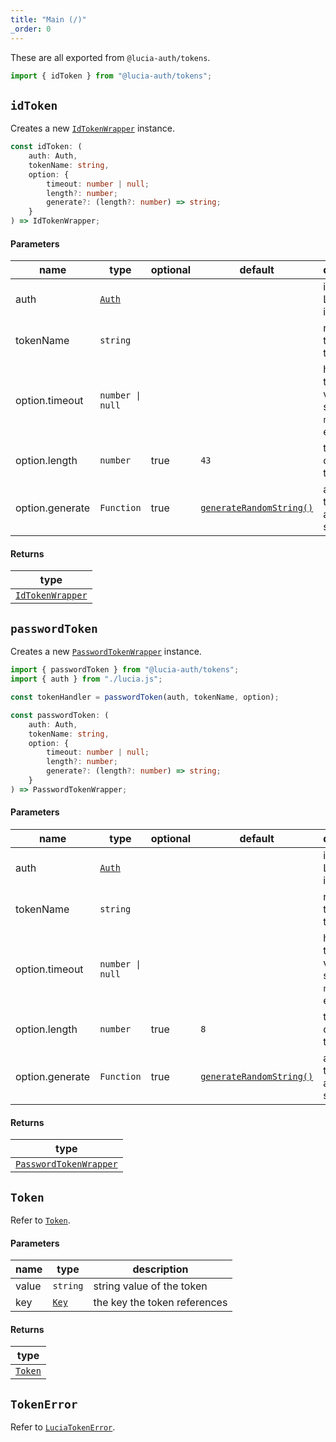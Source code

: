 ```yaml
---
title: "Main (/)"
_order: 0
---
```


These are all exported from `@lucia-auth/tokens`.

```ts
import { idToken } from "@lucia-auth/tokens";
```

## `idToken`

Creates a new [`IdTokenWrapper`](/reference/tokens/idtokenwrapper) instance.

```ts
const idToken: (
	auth: Auth,
	tokenName: string,
	option: {
		timeout: number | null;
		length?: number;
		generate?: (length?: number) => string;
	}
) => IdTokenWrapper;
```

#### Parameters

| name            | type                                 | optional | default                                                                           | description                                                         |
| --------------- | ------------------------------------ | -------- | --------------------------------------------------------------------------------- | ------------------------------------------------------------------- |
| auth            | [`Auth`](/reference/lucia-auth/auth) |          |                                                                                   | initialized Lucia instance                                          |
| tokenName       | `string`                             |          |                                                                                   | name of the token type                                              |
| option.timeout  | `number \| null`                     |          |                                                                                   | how long the key is valid for in seconds - `null` for no expiration |
| option.length   | `number`                             | true     | `43`                                                                              | the length of the token                                             |
| option.generate | `Function`                           | true     | [`generateRandomString()`](/reference/lucia-auth/lucia-auth#generaterandomstring) | a function that returns a random string                             |

#### Returns

| type                                                 |
| ---------------------------------------------------- |
| [`IdTokenWrapper`](/reference/tokens/idtokenwrapper) |

## `passwordToken`

Creates a new [`PasswordTokenWrapper`](/reference/tokens/passwordtokenwrapper) instance.

```ts
import { passwordToken } from "@lucia-auth/tokens";
import { auth } from "./lucia.js";

const tokenHandler = passwordToken(auth, tokenName, option);
```

```ts
const passwordToken: (
	auth: Auth,
	tokenName: string,
	option: {
		timeout: number | null;
		length?: number;
		generate?: (length?: number) => string;
	}
) => PasswordTokenWrapper;
```

#### Parameters

| name            | type                                 | optional | default                                                                           | description                                                         |
| --------------- | ------------------------------------ | -------- | --------------------------------------------------------------------------------- | ------------------------------------------------------------------- |
| auth            | [`Auth`](/reference/lucia-auth/auth) |          |                                                                                   | initialized Lucia instance                                          |
| tokenName       | `string`                             |          |                                                                                   | name of the token type                                              |
| option.timeout  | `number \| null`                     |          |                                                                                   | how long the key is valid for in seconds - `null` for no expiration |
| option.length   | `number`                             | true     | `8`                                                                               | the length of the token                                             |
| option.generate | `Function`                           | true     | [`generateRandomString()`](/reference/lucia-auth/lucia-auth#generaterandomstring) | a function that returns a random string                             |

#### Returns

| type                                                             |
| ---------------------------------------------------------------- |
| [`PasswordTokenWrapper`](/reference/tokens/passwordtokenwrapper) |

## `Token`

Refer to [`Token`](/reference/tokens/token).

#### Parameters

| name  | type                                     | description                  |
| ----- | ---------------------------------------- | ---------------------------- |
| value | `string`                                 | string value of the token    |
| key   | [`Key`](/reference/lucia-auth/types#key) | the key the token references |

#### Returns

| type                               |
| ---------------------------------- |
| [`Token`](/reference/tokens/token) |

## `TokenError`

Refer to [`LuciaTokenError`](/reference/tokens/luciatokenerror).
